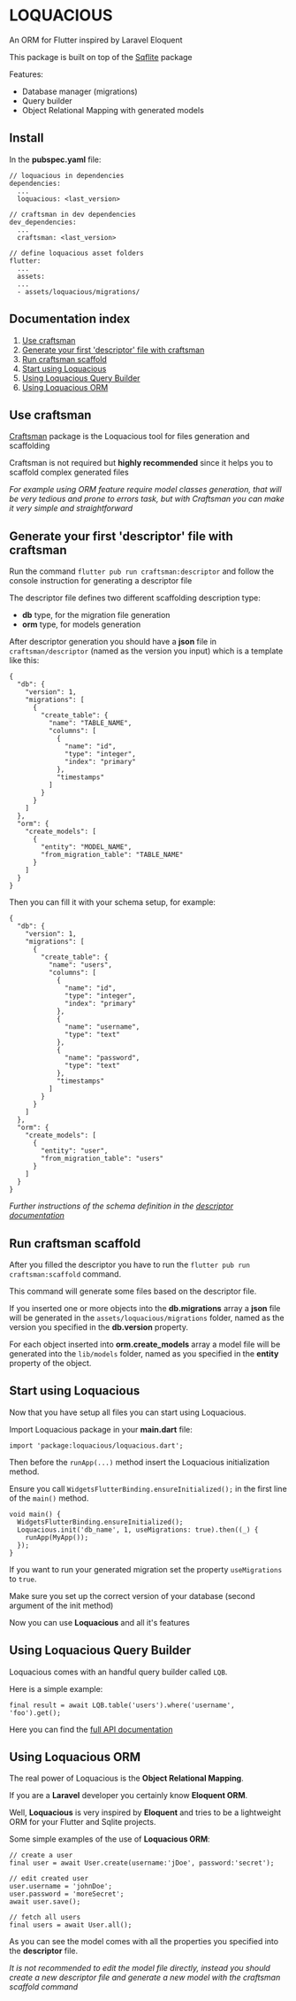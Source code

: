 # LOQUACIOUS

An ORM for Flutter inspired by Laravel Eloquent

This package is built on top of the [Sqflite](https://pub.dev/packages/sqflite) package

Features:
- Database manager (migrations)
- Query builder
- Object Relational Mapping with generated models 

## Install
In the **pubspec.yaml** file:
```
// loquacious in dependencies
dependencies:
  ...
  loquacious: <last_version>

// craftsman in dev dependencies
dev_dependencies:
  ...
  craftsman: <last_version>

// define loquacious asset folders
flutter:
  ...
  assets:
  ... 
  - assets/loquacious/migrations/
```

## Documentation index
1. [Use craftsman](#use-craftsman)
2. [Generate your first 'descriptor' file with craftsman](#generate-your-first-descriptor-file-with-craftsman)
3. [Run craftsman scaffold](#run-craftsman-scaffold)
4. [Start using Loquacious](#start-using-loquacious)
5. [Using Loquacious Query Builder](#using-loquacious-query-builder)
6. [Using Loquacious ORM](#using-loquacious-orm)

## Use craftsman
[Craftsman](https://pub.dev/packages/craftsman) package is the Loquacious tool for files generation and scaffolding

Craftsman is not required but **highly recommended** since it helps you to scaffold complex generated files

*For example using ORM feature require model classes generation, that will be very tedious and prone to errors task, but with Craftsman you can make it very simple and straightforward*

## Generate your first 'descriptor' file with craftsman
Run the command `flutter pub run craftsman:descriptor` and follow the console instruction for generating a descriptor file

The descriptor file defines two different scaffolding description type:
- **db** type, for the migration file generation
- **orm** type, for models generation

After descriptor generation you should have a **json** file in `craftsman/descriptor` (named as the version you input) which is a template like this:

```
{
  "db": {
    "version": 1,
    "migrations": [
      {
        "create_table": {
          "name": "TABLE_NAME",
          "columns": [
            {
              "name": "id",
              "type": "integer",
              "index": "primary"
            },
            "timestamps"
          ]
        }
      }
    ]
  },
  "orm": {
    "create_models": [
      {
        "entity": "MODEL_NAME",
        "from_migration_table": "TABLE_NAME"
      }
    ]
  }
}
```

Then you can fill it with your schema setup, for example:

```
{
  "db": {
    "version": 1,
    "migrations": [
      {
        "create_table": {
          "name": "users",
          "columns": [
            {
              "name": "id",
              "type": "integer",
              "index": "primary"
            },
            {
              "name": "username",
              "type": "text"
            },
            {
              "name": "password",
              "type": "text"
            },
            "timestamps"
          ]
        }
      }
    ]
  },
  "orm": {
    "create_models": [
      {
        "entity": "user",
        "from_migration_table": "users"
      }
    ]
  }
}
```

*Further instructions of the schema definition in the [descriptor documentation](doc/descriptor_api.md)*

## Run craftsman scaffold
After you filled the descriptor you have to run the `flutter pub run craftsman:scaffold` command.

This command will generate some files based on the descriptor file.

If you inserted one or more objects into the **db.migrations** array a **json** file will be generated in the `assets/loquacious/migrations` folder, named as the version you specified in the **db.version** property.

For each object inserted into **orm.create_models** array a model file will be generated into the `lib/models` folder, named as you specified in the **entity** property of the object.

## Start using Loquacious
Now that you have setup all files you can start using Loquacious.

Import Loquacious package in your **main.dart** file:
```
import 'package:loquacious/loquacious.dart';
```

Then before the `runApp(...)` method insert the Loquacious initialization method.

Ensure you call `WidgetsFlutterBinding.ensureInitialized();` in the first line of the `main()` method.
```
void main() {
  WidgetsFlutterBinding.ensureInitialized();
  Loquacious.init('db_name', 1, useMigrations: true).then((_) {
    runApp(MyApp());
  });
}
```
If you want to run your generated migration set the property `useMigrations` to `true`.

Make sure you set up the correct version of your database (second argument of the init method)

Now you can use **Loquacious** and all it's features

## Using Loquacious Query Builder
Loquacious comes with an handful query builder called `LQB`.

Here is a simple example:
```
final result = await LQB.table('users').where('username', 'foo').get();
```
Here you can find the [full API documentation](doc/lqb_api.md)

## Using Loquacious ORM
The real power of Loquacious is the **Object Relational Mapping**.

If you are a **Laravel** developer you certainly know **Eloquent ORM**.

Well, **Loquacious** is very inspired by **Eloquent** and tries to be a lightweight ORM for your Flutter and Sqlite projects.

Some simple examples of the use of **Loquacious ORM**:
```
// create a user
final user = await User.create(username:'jDoe', password:'secret');

// edit created user
user.username = 'johnDoe';
user.password = 'moreSecret';
await user.save();

// fetch all users
final users = await User.all();
```
As you can see the model comes with all the properties you specified into the **descriptor** file.

*It is not recommended to edit the model file directly, instead you should create a new descriptor file and generate a new model with the craftsman scaffold command*

